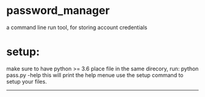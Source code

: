 # password_manager
a command line run tool, for storing account credentials


# setup:

make sure to have python >= 3.6 
place file in the same direcory, run: python pass.py -help
this will print the help menue
use the setup command to setup your files.

--- 
